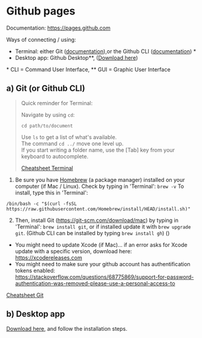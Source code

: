 # Github pages

Documentation: https://pages.github.com

Ways of connecting / using:
- Terminal: either Git ([documentation](https://git-scm.com/download/mac)),or the Github CLI ([documentation](https://github.com/cli/cli)) *
- Desktop app: Github Desktop**, ([Download here](https://desktop.github.com))

\* CLI = Command User Interface, ** GUI = Graphic User Interface

## a) Git (or Github CLI)

> Quick reminder for Terminal:
> 
> Navigate by using `cd`:
> ```
> cd path/to/document
> ```
> 
> Use `ls` to get a list of what's available.<br> 
> The command `cd ../` move one level up.<br>
> If you start writing a folder name, use the [Tab] key from your keyboard to autocomplete.
> 
> [Cheatsheet Terminal](https://github.com/0nn0/terminal-mac-cheatsheet#english-version)

1. Be sure you have [Homebrew](https://brew.sh) (a package manager) installed on your computer (if Mac / Linux). Check by typing in 'Terminal': `brew -v` To install, type this in 'Terminal':

```
/bin/bash -c "$(curl -fsSL https://raw.githubusercontent.com/Homebrew/install/HEAD/install.sh)"
```

2. Then, install Git (https://git-scm.com/download/mac) by typing in 'Terminal': `brew install git`, or if installed update it with `brew upgrade git`. (Github CLI can be installed by typing `brew install gh`) ()

- You might need to update Xcode (if Mac)... if an error asks for Xcode update with a specific version, download here: https://xcodereleases.com
- You might need to make sure your github account has authentification tokens enabled: https://stackoverflow.com/questions/68775869/support-for-password-authentication-was-removed-please-use-a-personal-access-to

[Cheatsheet Git](https://github.com/0nn0/git-basics-cheatsheet)

## b) Desktop app

[Download here](https://desktop.github.com), and follow the installation steps.
